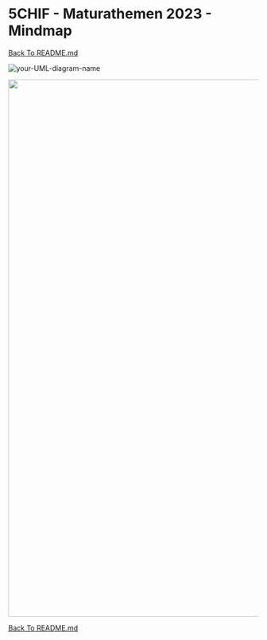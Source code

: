 # 5CHIF - Maturathemen 2023 - Mindmap

[Back To README.md][back]

![your-UML-diagram-name](http://www.plantuml.com/plantuml/proxy?cache=no&src=https://github.com/UnterrainerInformatik/htl/blob/master/iuml/5CHIF-Maturathemen2023.iuml)

<img src="https://github.com/UnterrainerInformatik/htl/blob/master/img/5CHIF-Maturathemen%202023.svg" alt="" width="1080" />

[Back To README.md][back]

[back]: https://github.com/UnterrainerInformatik/htl